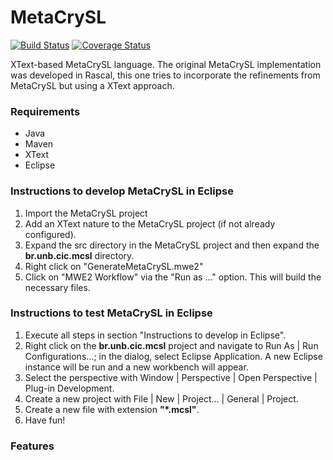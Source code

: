 # MetaCrySL

[![Build Status](https://travis-ci.org/PAMunb/MetaCrySL.svg?branch=master)](https://travis-ci.org/PAMunb/MetaCrySL)
[![Coverage Status](https://coveralls.io/repos/github/PAMunb/MetaCrySL/badge.svg?branch=master)](https://coveralls.io/github/PAMunb/MetaCrySL?branch=master)

XText-based MetaCrySL language.
The original MetaCrySL implementation was developed in Rascal, this one tries to incorporate the refinements from MetaCrySL but using a XText approach.

### Requirements

* Java 
* Maven
* XText
* Eclipse

### Instructions to develop MetaCrySL in Eclipse

1. Import the MetaCrySL project
2. Add an XText nature to the MetaCrySL project (if not already configured).
3. Expand the src directory in the MetaCrySL project and then expand the **br.unb.cic.mcsl** directory.
4. Right click on "GenerateMetaCrySL.mwe2" 
5. Click on "MWE2 Workflow" via the "Run as ..." option. This will build the necessary files.

### Instructions to test MetaCrySL in Eclipse

1. Execute all steps in section "Instructions to develop in Eclipse".
2. Right click on the **br.unb.cic.mcsl** project and navigate to Run As | Run Configurations...; in the dialog, select Eclipse Application. A new Eclipse instance will be run and a new workbench will appear. 
4. Select the perspective with Window | Perspective | Open Perspective | Plug-in Development.
5. Create a new project with File | New | Project... | General | Project.
6. Create a new file with extension **"*.mcsl"**. 
7. Have fun!

### Features


